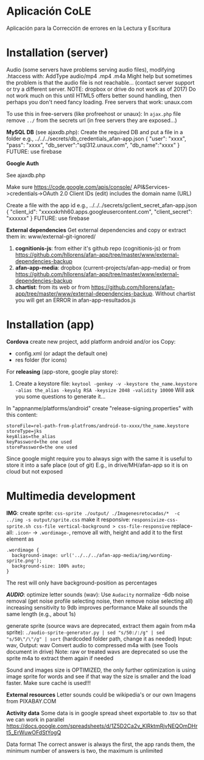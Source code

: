 Aplicación CoLE
========
Aplicación para la Corrección de errores en la Lectura y Escritura

Installation (server)
========
Audio (some servers have problems serving audio files), modifying .htaccess with:
    AddType audio/mp4 .mp4 .m4a
Might help but sometimes the problem is that the audio file is not reachable...
(contact server support or try a different server. NOTE: dropbox or drive do not work as of 2017)
Do not work much on this until HTML5 offers better sound handling, then perhaps you don't need fancy loading.
Free servers that work: unaux.com

To use this in free-servers (like profreehost or unaux):
In `ajax.php` file remove `../` from the secrets url (in free servers they are exposed...)

**MySQL DB**
(see ajaxdb.php): Create the required DB and put a file in a folder e.g., ../../../secrets/db_credentials_afan-app.json
    {
        "user": "xxxx",
        "pass": "xxxx",
        "db_server":"sql312.unaux.com",
        "db_name":"xxxx"
    }
    FUTURE: use firebase
    
**Google Auth**

See ajaxdb.php 

Make sure https://code.google.com/apis/console/  API&Services->credentials->OAuth 2.0 Client IDs (edit) includes the domain name (URL)

Create a file with the app id e.g., ../../../secrets/gclient_secret_afan-app.json
    {
        "client_id": "xxxxxkrhh60.apps.googleusercontent.com",
        "client_secret": "xxxxxx"
    }
    FUTURE: use firebase

**External dependencies**
Get external dependencies and copy or extract them in: www/external-git-ignored/


1) **cognitionis-js**: from either it's github repo (cognitionis-js) or from https://github.com/hllorens/afan-app/tree/master/www/external-dependencies-backup
2) **afan-app-media**: dropbox (current-projects/afan-app-media) or from https://github.com/hllorens/afan-app/tree/master/www/external-dependencies-backup
3) **chartist**: from its web or from https://github.com/hllorens/afan-app/tree/master/www/external-dependencies-backup.
Without chartist you will get an ERROR in afan-app-resultados.js


Installation (app)
========

**Cordova** create new project, add platform android and/or ios
Copy:
- config.xml (or adapt the default one)
- res folder (for icons)

For **releasing** (app-store, google play store):
1) Create a keystore file:
`keytool -genkey -v -keystore the_name.keystore -alias the_alias -keyalg RSA -keysize 2048 -validity 10000`
Will ask you some questions to generate it...

In "appnanme/platforms/android" create "release-signing.properties" with this content:
```
storeFile=rel-path-from-platfroms/android-to-xxxx/the_name.keystore
storeType=jks
keyAlias=the_alias
keyPassword=the one used
storePassword=the one used
```
Since google might require you to always sign with the same it is useful to store it into a safe place (out of git)
E.g., in drive/MH/afan-app so it is on cloud but not exposed



Multimedia development
========

**IMG**: 
create sprite:
`css-sprite ./output/ ./Imagenesretocadas/*  -c ../img -s output/sprite.css`
make it responsive:
`responsivize-css-sprite.sh css-file vertical-background > css-file-responsive`
replace-all: `.icon`- -> `.wordimage-`, remove all with, height and add it to the first element as

```
.wordimage {
  background-image: url('../../../afan-app-media/img/wordimg-sprite.png');
  background-size: 100% auto;
}
```

The rest will only have background-position as percentages

***AUDIO***:
optimize letter sounds (wav): Use `Audacity`
normalize -6db
noise removal (get noise profile selecting noise, then remove noise selecting all)
increasing sensitivity to 9db improves performance 
Make all sounds the same length (e.g., about 1s)

generate sprite (source wavs are deprecated, extract them again from m4a sprite):
`./audio-sprite-generator.py | sed "s/50:/:/g" | sed "s/50\"/\"/g" | sort` (hardcoded folder path, change it as needed)
Input: wav, Output: wav
Convert audio to compressed m4a with (see Tools document in drive)
Note: raw or treated wavs are deprecated so use the sprite m4a to extract them again if needed

Sound and images size is OPTIMIZED, the only further optimization is using image sprite for words and see if that way the size is smaller and the load faster. Make sure caché is used!!!

**External resources**
Letter sounds could be wikipedia's or our own
Imagens from PIXABAY.COM

**Activity data**
Some data is in google spread sheet exportable to .tsv so that we can work in parallel
https://docs.google.com/spreadsheets/d/1Z5D2Ca2v_KlRktmRjvNEQOmDHrt5_ErWuwOFdStYogQ

Data format
The correct answer is always the first, the app rands them, the minimum number of answers is two, the maximum is unlimited



